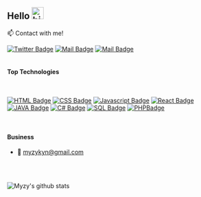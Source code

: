 ## Hello <img src="https://user-images.githubusercontent.com/1303154/88677602-1635ba80-d120-11ea-84d8-d263ba5fc3c0.gif" width="28px" height="28px" alt="hi">

:mailbox: Contact with me!

[![Twitter Badge](https://img.shields.io/badge/-@Yakinzz-1ca0f1?style=flat&labelColor=1ca0f1&logo=twitter&logoColor=white)](https://twitter.com/Yakinzz_) [![Mail Badge](https://img.shields.io/badge/-@myzy_kyn_-e84393?style=flat&labelColor=e84393&logo=instagram&logoColor=white)](https://www.instagram.com/myzy_kyn/) [![Mail Badge](https://img.shields.io/badge/-Myzy-c0392b?style=flat&labelColor=c0392b&logo=gmail&logoColor=white)](mailto:myzykyn@gmail.com)
<br /><br />
#### Top Technologies
<br />
<!-- TODO: Make technologies links takes you to repositories -->

[![HTML Badge](https://img.shields.io/badge/-HTML-EA5034?style=for-the-badge&labelColor=black&logo=HTML5&logoColor=EA5034)](#)
[![CSS Badge](https://img.shields.io/badge/-CSS-1EA8F1?style=for-the-badge&labelColor=black&logo=CSS3&logoColor=1EA8F1)](#) 
[![Javascript Badge](https://img.shields.io/badge/-Javascript-F0DB4F?style=for-the-badge&labelColor=black&logo=javascript&logoColor=F0DB4F)](#)
[![React Badge](https://img.shields.io/badge/-React-61DBFB?style=for-the-badge&labelColor=black&logo=react&logoColor=61DBFB)](#) 
[![JAVA Badge](https://img.shields.io/badge/-JAVA-1D53EE?style=for-the-badge&labelColor=black&logo=CoffeeScript&logoColor=1D53EE)](#) 
[![C# Badge](https://img.shields.io/badge/-C_Sharp-3C873A?style=for-the-badge&labelColor=black&logo=C%20Sharp&logoColor=3C873A)](#) 
[![SQL Badge](https://img.shields.io/badge/-SQL-e535ab?style=for-the-badge&labelColor=black&logo=SQLite&logoColor=e535ab)](#)
[![PHPBadge](https://img.shields.io/badge/-PHP-1DE7EE?style=for-the-badge&labelColor=black&logo=PHP&logoColor=1DE7EE)](#)


<br />

#### Business
- 📧 myzykyn@gmail.com

<br /><br />

![Myzy's github stats](https://github-readme-stats.vercel.app/api?username=myzykyn&count_private=true&theme=tokyonight&hide=contribs,prs)

</details>
